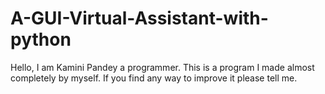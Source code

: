 # A-GUI-Virtual-Assistant-with-python


Hello, I am Kamini Pandey a programmer. This is a program I made almost completely by myself. If you find any way to improve it please tell me.


